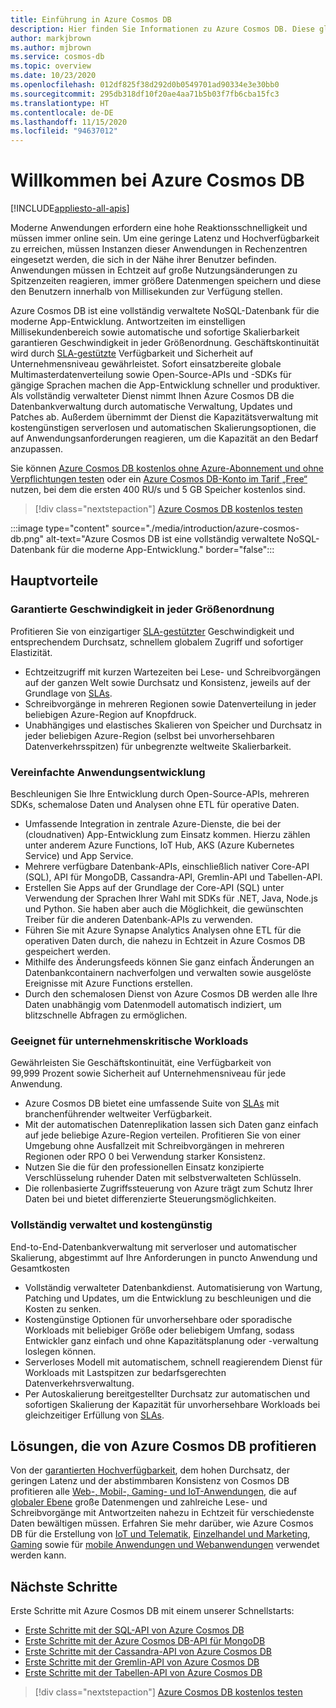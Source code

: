 ```yaml
---
title: Einführung in Azure Cosmos DB
description: Hier finden Sie Informationen zu Azure Cosmos DB. Diese global verteilte Datenbank mit mehreren Modellen ist für geringe Wartezeiten, flexible Skalierbarkeit und Hochverfügbarkeit konzipiert und bietet native Unterstützung für NoSQL-Daten.
author: markjbrown
ms.author: mjbrown
ms.service: cosmos-db
ms.topic: overview
ms.date: 10/23/2020
ms.openlocfilehash: 012df825f38d292d0b0549701ad90334e3e30bb0
ms.sourcegitcommit: 295db318df10f20ae4aa71b5b03f7fb6cba15fc3
ms.translationtype: HT
ms.contentlocale: de-DE
ms.lasthandoff: 11/15/2020
ms.locfileid: "94637012"
---
```

# <a name="welcome-to-azure-cosmos-db"></a>Willkommen bei Azure Cosmos DB
[!INCLUDE[appliesto-all-apis](includes/appliesto-all-apis.md)]

Moderne Anwendungen erfordern eine hohe Reaktionsschnelligkeit und müssen immer online sein. Um eine geringe Latenz und Hochverfügbarkeit zu erreichen, müssen Instanzen dieser Anwendungen in Rechenzentren eingesetzt werden, die sich in der Nähe ihrer Benutzer befinden. Anwendungen müssen in Echtzeit auf große Nutzungsänderungen zu Spitzenzeiten reagieren, immer größere Datenmengen speichern und diese den Benutzern innerhalb von Millisekunden zur Verfügung stellen.

Azure Cosmos DB ist eine vollständig verwaltete NoSQL-Datenbank für die moderne App-Entwicklung. Antwortzeiten im einstelligen Millisekundenbereich sowie automatische und sofortige Skalierbarkeit garantieren Geschwindigkeit in jeder Größenordnung. Geschäftskontinuität wird durch [SLA-gestützte](https://azure.microsoft.com/support/legal/sla/cosmos-db) Verfügbarkeit und Sicherheit auf Unternehmensniveau gewährleistet. Sofort einsatzbereite globale Multimasterdatenverteilung sowie Open-Source-APIs und -SDKs für gängige Sprachen machen die App-Entwicklung schneller und produktiver. Als vollständig verwalteter Dienst nimmt Ihnen Azure Cosmos DB die Datenbankverwaltung durch automatische Verwaltung, Updates und Patches ab. Außerdem übernimmt der Dienst die Kapazitätsverwaltung mit kostengünstigen serverlosen und automatischen Skalierungsoptionen, die auf Anwendungsanforderungen reagieren, um die Kapazität an den Bedarf anzupassen.

Sie können [Azure Cosmos DB kostenlos ohne Azure-Abonnement und ohne Verpflichtungen testen](https://azure.microsoft.com/try/cosmosdb/) oder ein [Azure Cosmos DB-Konto im Tarif „Free“](optimize-dev-test.md#azure-cosmos-db-free-tier) nutzen, bei dem die ersten 400 RU/s und 5 GB Speicher kostenlos sind.

> [!div class="nextstepaction"]
> [Azure Cosmos DB kostenlos testen](https://azure.microsoft.com/try/cosmosdb/)

:::image type="content" source="./media/introduction/azure-cosmos-db.png" alt-text="Azure Cosmos DB ist eine vollständig verwaltete NoSQL-Datenbank für die moderne App-Entwicklung." border="false":::

## <a name="key-benefits"></a>Hauptvorteile

### <a name="guaranteed-speed-at-any-scale"></a>Garantierte Geschwindigkeit in jeder Größenordnung

Profitieren Sie von einzigartiger [SLA-gestützter](https://azure.microsoft.com/support/legal/sla/cosmos-db) Geschwindigkeit und entsprechendem Durchsatz, schnellem globalem Zugriff und sofortiger Elastizität.

- Echtzeitzugriff mit kurzen Wartezeiten bei Lese- und Schreibvorgängen auf der ganzen Welt sowie Durchsatz und Konsistenz, jeweils auf der Grundlage von [SLAs](https://azure.microsoft.com/support/legal/sla/cosmos-db).
- Schreibvorgänge in mehreren Regionen sowie Datenverteilung in jeder beliebigen Azure-Region auf Knopfdruck.
- Unabhängiges und elastisches Skalieren von Speicher und Durchsatz in jeder beliebigen Azure-Region (selbst bei unvorhersehbaren Datenverkehrsspitzen) für unbegrenzte weltweite Skalierbarkeit.

### <a name="simplified-application-development"></a>Vereinfachte Anwendungsentwicklung

Beschleunigen Sie Ihre Entwicklung durch Open-Source-APIs, mehreren SDKs, schemalose Daten und Analysen ohne ETL für operative Daten.

- Umfassende Integration in zentrale Azure-Dienste, die bei der (cloudnativen) App-Entwicklung zum Einsatz kommen. Hierzu zählen unter anderem Azure Functions, IoT Hub, AKS (Azure Kubernetes Service) und App Service.
- Mehrere verfügbare Datenbank-APIs, einschließlich nativer Core-API (SQL), API für MongoDB, Cassandra-API, Gremlin-API und Tabellen-API.
- Erstellen Sie Apps auf der Grundlage der Core-API (SQL) unter Verwendung der Sprachen Ihrer Wahl mit SDKs für .NET, Java, Node.js und Python. Sie haben aber auch die Möglichkeit, die gewünschten Treiber für die anderen Datenbank-APIs zu verwenden.
- Führen Sie mit Azure Synapse Analytics Analysen ohne ETL für die operativen Daten durch, die nahezu in Echtzeit in Azure Cosmos DB gespeichert werden.
- Mithilfe des Änderungsfeeds können Sie ganz einfach Änderungen an Datenbankcontainern nachverfolgen und verwalten sowie ausgelöste Ereignisse mit Azure Functions erstellen.
- Durch den schemalosen Dienst von Azure Cosmos DB werden alle Ihre Daten unabhängig vom Datenmodell automatisch indiziert, um blitzschnelle Abfragen zu ermöglichen.

### <a name="mission-critical-ready"></a>Geeignet für unternehmenskritische Workloads

Gewährleisten Sie Geschäftskontinuität, eine Verfügbarkeit von 99,999 Prozent sowie Sicherheit auf Unternehmensniveau für jede Anwendung.

- Azure Cosmos DB bietet eine umfassende Suite von [SLAs](https://azure.microsoft.com/support/legal/sla/cosmos-db) mit branchenführender weltweiter Verfügbarkeit.
- Mit der automatischen Datenreplikation lassen sich Daten ganz einfach auf jede beliebige Azure-Region verteilen. Profitieren Sie von einer Umgebung ohne Ausfallzeit mit Schreibvorgängen in mehreren Regionen oder RPO 0 bei Verwendung starker Konsistenz.
- Nutzen Sie die für den professionellen Einsatz konzipierte Verschlüsselung ruhender Daten mit selbstverwalteten Schlüsseln.
- Die rollenbasierte Zugriffssteuerung von Azure trägt zum Schutz Ihrer Daten bei und bietet differenzierte Steuerungsmöglichkeiten.

### <a name="fully-managed-and-cost-effective"></a>Vollständig verwaltet und kostengünstig

End-to-End-Datenbankverwaltung mit serverloser und automatischer Skalierung, abgestimmt auf Ihre Anforderungen in puncto Anwendung und Gesamtkosten

- Vollständig verwalteter Datenbankdienst. Automatisierung von Wartung, Patching und Updates, um die Entwicklung zu beschleunigen und die Kosten zu senken.
- Kostengünstige Optionen für unvorhersehbare oder sporadische Workloads mit beliebiger Größe oder beliebigem Umfang, sodass Entwickler ganz einfach und ohne Kapazitätsplanung oder -verwaltung loslegen können.
- Serverloses Modell mit automatischem, schnell reagierendem Dienst für Workloads mit Lastspitzen zur bedarfsgerechten Datenverkehrsverwaltung.
- Per Autoskalierung bereitgestellter Durchsatz zur automatischen und sofortigen Skalierung der Kapazität für unvorhersehbare Workloads bei gleichzeitiger Erfüllung von [SLAs](https://azure.microsoft.com/support/legal/sla/cosmos-db).

## <a name="solutions-that-benefit-from-azure-cosmos-db"></a>Lösungen, die von Azure Cosmos DB profitieren

Von der [garantierten Hochverfügbarkeit](https://azure.microsoft.com/support/legal/sla/cosmos-db/), dem hohen Durchsatz, der geringen Latenz und der abstimmbaren Konsistenz von Cosmos DB profitieren alle [Web-, Mobil-, Gaming- und IoT-Anwendungen](use-cases.md), die auf [globaler Ebene](distribute-data-globally.md) große Datenmengen und zahlreiche Lese- und Schreibvorgänge mit Antwortzeiten nahezu in Echtzeit für verschiedenste Daten bewältigen müssen. Erfahren Sie mehr darüber, wie Azure Cosmos DB für die Erstellung von [IoT und Telematik](use-cases.md#iot-and-telematics), [Einzelhandel und Marketing](use-cases.md#retail-and-marketing), [Gaming](use-cases.md#gaming) sowie für [mobile Anwendungen und Webanwendungen](use-cases.md#web-and-mobile-applications) verwendet werden kann.

## <a name="next-steps"></a>Nächste Schritte

Erste Schritte mit Azure Cosmos DB mit einem unserer Schnellstarts:

- [Erste Schritte mit der SQL-API von Azure Cosmos DB](create-sql-api-dotnet.md)
- [Erste Schritte mit der Azure Cosmos DB-API für MongoDB](create-mongodb-nodejs.md)
- [Erste Schritte mit der Cassandra-API von Azure Cosmos DB](create-cassandra-dotnet.md)
- [Erste Schritte mit der Gremlin-API von Azure Cosmos DB](create-graph-dotnet.md)
- [Erste Schritte mit der Tabellen-API von Azure Cosmos DB](create-table-dotnet.md)

> [!div class="nextstepaction"]
> [Azure Cosmos DB kostenlos testen](https://azure.microsoft.com/try/cosmosdb/)